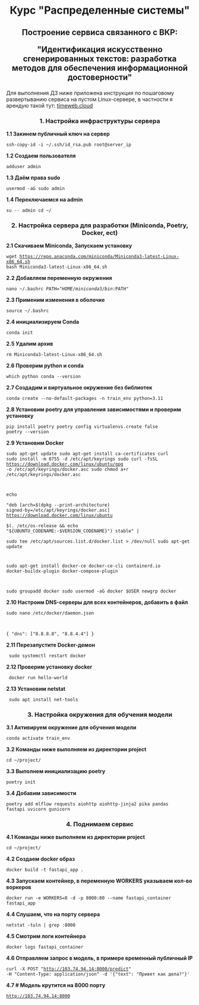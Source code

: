 <h1 align="center">Курс "Распределенные системы"</h1>

<h2 align="center">Построение сервиcа связанного с ВКР: 

"Идентификация искусственно сгенерированных текстов: разработка методов для обеспечения информационной достоверности"</h2>

Для выполнения ДЗ ниже приложена инструкция по пошаговому развертыванию сервиса на пустом Linux-сервере, в частности я арендую такой тут: <a href="https://timeweb.cloud" target="_blank">timeweb.cloud</a>  



<h3 align="center">1. Настройка инфраструктуры сервера</h3>

<b>1.1 Закинем публичный ключ на сервер </b>

<code>ssh-copy-id -i ~/.ssh/id_rsa.pub root@server_ip </code>

<b>1.2 Создаем пользователя </b>

<code>adduser admin</code>

<b>1.3 Даём права sudo </b>

<code>usermod -aG sudo admin  </code>

<b>1.4 Переключаемся на admin </b>

<code>su -- admin
cd ~/</code>


<h3 align="center">2. Настройка сервера для разработки (Miniconda, Poetry, Docker, ect)</h3>

<b>2.1 Скачиваем Miniconda, Запускаем установку</b>

<code>wget https://repo.anaconda.com/miniconda/Miniconda3-latest-Linux-x86_64.sh
bash Miniconda3-latest-Linux-x86_64.sh </code>

<b>2.2 Добавляем переменную окружения </b>

<code>nano ~/.bashrc
PATH="$HOME/miniconda3/bin:$PATH" </code>

<b>2.3 Применим изменения в оболочке </b>

<code>source ~/.bashrc </code>

<b>2.4 инициализируем Conda  </b>

<code>conda init </code>

<b>2.5 Удалим архив  </b>

<code>rm Miniconda3-latest-Linux-x86_64.sh </code>

<b>2.6 Проверим python и conda  </b>

<code>which python
conda --version </code>

<b>2.7 Создадим и виртуальное окружение без библиотек  </b>

<code>conda create --no-default-packages -n train_env python=3.11 </code>

<b>2.8 Установим poetry для управления зависимостями и проверим установку  </b>

<code>pip install poetry
poetry config virtualenvs.create false
poetry --version</code>

<b>2.9 Установим Docker  </b>

<code>sudo apt-get update
sudo apt-get install ca-certificates curl
sudo install -m 0755 -d /etc/apt/keyrings
sudo curl -fsSL https://download.docker.com/linux/ubuntu/gpg -o /etc/apt/keyrings/docker.asc
sudo chmod a+r /etc/apt/keyrings/docker.asc

echo \
  "deb [arch=$(dpkg --print-architecture) signed-by=/etc/apt/keyrings/docker.asc] https://download.docker.com/linux/ubuntu \
  $(. /etc/os-release && echo "${UBUNTU_CODENAME:-$VERSION_CODENAME}") stable" | \
  sudo tee /etc/apt/sources.list.d/docker.list > /dev/null
sudo apt-get update

sudo apt-get install docker-ce docker-ce-cli containerd.io docker-buildx-plugin docker-compose-plugin

sudo groupadd docker
sudo usermod -aG docker $USER
newgrp docker
</code>

<b>2.10 Настроим DNS-серверы для всех контейнеров, добавить в файл </b>

<code>sudo nano /etc/docker/daemon.json

{
  "dns": ["8.8.8.8", "8.8.4.4"]
} </code>


<b>2.11 Перезапустите Docker-демон  </b>

<code> sudo systemctl restart docker </code>

<b>2.12 Проверим установку docker </b>

<code> docker run hello-world </code>

<b>2.13 Установим netstat </b>

<code> sudo apt install net-tools </code>



<h3 align="center">3. Настройка окружения для обучения модели </h3>

<b>3.1 Активируем окружение для обучения модели </b>

<code>conda activate train_env </code> 

<b>3.2 Команды ниже выполняем из директории project </b>

<code>cd ~/project/ </code> 

<b>3.3 Выполнем инициализацию poetry  </b>

<code>poetry init </code> 

<b>3.4 Добавим зависимости  </b>

<code>poetry add mlflow requests aiohttp aiohttp-jinja2 pika pandas fastapi uvicorn gunicorn</code> 



<h3 align="center">4. Поднимаем сервис </h3>

<b>4.1 Команды ниже выполняем из директории project </b>

<code>cd ~/project/ </code> 

<b>4.2 Создаем docker образ  </b>

<code>docker build -t fastapi_app . </code> 

<b>4.3 Запускаем контейнер, в переменную WORKERS указываем кол-во воркеров  </b>

<code>docker run -e WORKERS=8 -d -p 8000:80 --name fastapi_container fastapi_app </code> 

<b>4.4 Слушаем, что на порту сервера  </b>

<code>netstat -tuln | grep :8000 </code> 

<b>4.5 Смотрим логи контейнера</b>

<code>docker logs fastapi_container </code> 

<b>4.6 Отправляем запрос в модель, в примере временный публичный IP</b>

<code>curl -X POST "http://103.74.94.14:8000/predict" -H "Content-Type: application/json" -d '{"text": "Привет как дела?"}' </code> 

<b>4.7 # Модель крутится на 8000 порту</b>

<code>http://103.74.94.14:8000 </code> 
